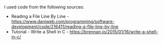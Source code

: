 I used code from the following sources:
* Reading a File Line By Line  - https://www.daniweb.com/programming/software-development/code/216411/reading-a-file-line-by-line
* Tutorial - Write a Shell in C - https://brennan.io/2015/01/16/write-a-shell-in-c/
